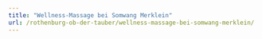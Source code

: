 ```yaml
---
title: "Wellness-Massage bei Somwang Merklein"
url: /rothenburg-ob-der-tauber/wellness-massage-bei-somwang-merklein/
---
```

